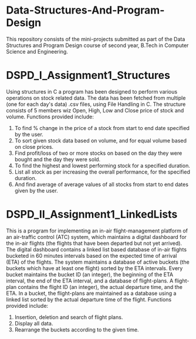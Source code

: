 # Data-Structures-And-Program-Design
This repository consists of the mini-projects submitted as part of the Data Structures and Program Design course of second year, B.Tech in Computer Science and Engineering.

# DSPD_I_Assignment1_Structures
Using structures in C a program has been designed to perform various operations on stock related data. The data has been fetched from multiple (one for each day's data) .csv files, using File Handling in C.
The structure consists of 5 members wiz Open, High, Low and Close price of stock and volume. 
Functions provided include:
1) To find % change in the price of a stock from start to end date specified by the user.
2) To sort given stock data based on volume, and for equal volume based on close prices.
3) Find profit/loss of two or more stocks on based on the day they were bought and the day they were sold. 
4) To find the highest and lowest performing stock for a specified duration.
5) List all stock as per increasing the overall performance, for the specified duration.
6) And find average of average values of all stocks from start to end dates given by the user.

# DSPD_II_Assignment1_LinkedLists
This is a program for implementing an in-air flight-management platform of an air-traffic control (ATC) system, which maintains a digital dashboard for the in-air flights (the flights that have been departed but not yet arrived). 
The digital dashboard contains a linked list based database of in-air flights bucketed in 60 minutes intervals based on the expected time of arrival (ETA) of the flights. 
The system maintains a database of active buckets (the buckets which have at least one flight) sorted by the ETA intervals. 
Every bucket maintains the bucket ID (an integer), the beginning of the ETA interval, the end of the ETA interval, and a database of flight-plans. A flight-plan contains the flight ID (an integer), the actual departure time, and the ETA. 
In a bucket, the flight-plans are maintained as a database using a linked list sorted by the actual departure time of the flight.
Functions provided include:
1) Insertion, deletion and search of flight plans.
2) Display all data.
3) Rearrange the buckets according to the given time.

